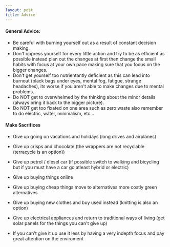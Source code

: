 ```yaml
---
layout: post
title: Advice
---
```


#### General Advice:
- Be careful with burning yourself out as a result of constant decision making.
- Don't oppress yourself for every little action and try to be as efficient as possible instead plan out the changes at first then change the small habits with focus at your own pace making sure that you focus on the bigger changes.
- Don't get yourself too nutrientantly deficient as this can lead into burnout (black bags under eyes, mental fog, fatigue, strange headaches), its worse if you aren't able to make changes due to mental problems.
- Do NOT get to overwhelmed by the thinking about the minor details (always bring it back to the bigger picture).
- Do NOT get too fixated on one area such as zero waste also remember to do electric, water, minimalism, etc...

#### Make Sacrifices
- Give up going on vacations and holidays (long drives and airplanes)
- Give up crisps and chocolate (the wrappers are not recyclable (terracycle is an option))
- Give up petrol / diesel car (if possible switch to walking and bicycling but if you must have a car go atleast hybrid or electric)
- Give up buying things online
- Give up buying cheap things move to alternatives more costly green alternatives
- Give up buying new clothes and buy used instead (knitting is also an option)
- Give up electrical appliances and return to traditional ways of living (get solar panels for the things you can't give up)

- If you can't give it up use it less by having a very indepth focus and pay great attention on the enviroment
